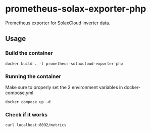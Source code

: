 # prometheus-solax-exporter-php
Prometheus exporter for SolaxCloud inverter data.

## Usage

### Build the container

`docker build . -t prometheus-solaxcloud-exporter-php`

### Running the container

Make sure to properly set the 2 environment variables in docker-compose.yml

`docker compose up -d`

### Check if it works

`curl localhost:8092/metrics`